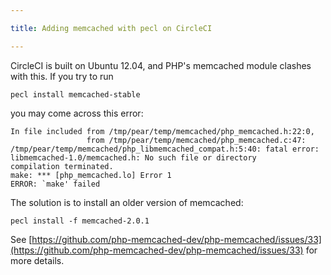 ```yaml
---

title: Adding memcached with pecl on CircleCI

---
```


CircleCI is built on Ubuntu 12.04, and PHP's memcached module clashes with this. If you try to run

```
pecl install memcached-stable
```

you may come across this error:

```
In file included from /tmp/pear/temp/memcached/php_memcached.h:22:0,
                 from /tmp/pear/temp/memcached/php_memcached.c:47:
/tmp/pear/temp/memcached/php_libmemcached_compat.h:5:40: fatal error: libmemcached-1.0/memcached.h: No such file or directory
compilation terminated.
make: *** [php_memcached.lo] Error 1
ERROR: `make' failed
```

The solution is to install an older version of memcached:

```
pecl install -f memcached-2.0.1
```

See
[https://github.com/php-memcached-dev/php-memcached/issues/33](https://github.com/php-memcached-dev/php-memcached/issues/33)
for more details.
